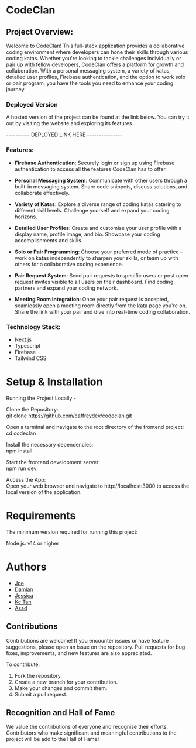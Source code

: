 # CodeClan


## Project Overview:

Welcome to CodeClan! This full-stack application provides a collaborative coding environment where developers can hone their skills through various coding katas. Whether you're looking to tackle challenges individually or pair up with fellow developers, CodeClan offers a platform for growth and collaboration. With a personal messaging system, a variety of katas, detailed user profiles, Firebase authentication, and the option to work solo or pair program, you have the tools you need to enhance your coding journey.

### Deployed Version
A hosted version of the project can be found at the link below. 
You can try it out by visiting the website and exploring its features.

---------- DEPLOYED LINK HERE ---------------

### Features:

- **Firebase Authentication**: Securely login or sign up using Firebase authentication to access all the features CodeClan has to offer.

- **Personal Messaging System**: Communicate with other users through a built-in messaging system. Share code snippets, discuss solutions, and collaborate effectively.

- **Variety of Katas**: Explore a diverse range of coding katas catering to different skill levels. Challenge yourself and expand your coding horizons.

- **Detailed User Profiles**: Create and customise your user profile with a display name, profile image, and bio. Showcase your coding accomplishments and skills.

- **Solo or Pair Programming**: Choose your preferred mode of practice – work on katas independently to sharpen your skills, or team up with others for a collaborative coding experience.

- **Pair Request System**: Send pair requests to specific users or post open request invites visible to all users on their dashboard. Find coding partners and expand your coding network.

- **Meeting Room Integration**: Once your pair request is accepted, seamlessly open a meeting room directly from the kata page you're on. Share the link with your pair and dive into real-time coding collaboration.

### Technology Stack:

- Next.js 
- Typescript 
- Firebase 
- Tailwind CSS


# Setup & Installation

Running the Project Locally - 

Clone the Repository:      
git clone https://github.com/caffreydev/codeclan.git

Open a terminal and navigate to the root directory of the frontend project:         
cd codeclan

Install the necessary dependencies:            
npm install

Start the frontend development server:          
npm run dev

Access the App:           
Open your web browser and navigate to http://localhost:3000 to access the local version of the application.

# Requirements 

The minimum version required for running this project:

Node.js: v14 or higher

# Authors 

- [Joe](https://github.com/caffreydev)
- [Damian](https://github.com/DamianMacG)
- [Jessica](https://github.com/jetakazono)
- [Kc Tan](https://github.com/kctan0814)
- [Asad](https://github.com/asazycat)

## Contributions
Contributions are welcome! If you encounter issues or have feature suggestions, please open an issue on the repository. Pull requests for bug fixes, improvements, and new features are also appreciated.

To contribute:

1. Fork the repository.
2. Create a new branch for your contribution.
3. Make your changes and commit them.
4. Submit a pull request.


## Recognition and Hall of Fame
We value the contributions of everyone and recognise their efforts. Contributors who make significant and meaningful contributions to the project will be add to the Hall of Fame!
